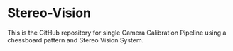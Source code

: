 # Stereo-Vision
This is the GitHub repository for single Camera Calibration Pipeline using a chessboard pattern and Stereo Vision System.
